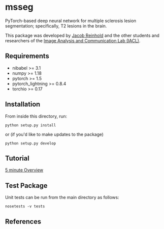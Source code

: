 msseg
=====

PyTorch-based deep neural network for multiple sclerosis lesion segmentation; specifically, T2 lesions in the brain.

This package was developed by [Jacob Reinhold](https://jcreinhold.github.io) and the other students and researchers of the 
[Image Analysis and Communication Lab (IACL)](http://iacl.ece.jhu.edu/index.php/Main_Page).

Requirements
------------

- nibabel >= 3.1
- numpy >= 1.18
- pytorch >= 1.5
- pytorch_lightning >= 0.8.4
- torchio >= 0.17

Installation
------------

From inside this directory, run:

    python setup.py install

or (if you'd like to make updates to the package)

    python setup.py develop
    
Tutorial
--------

[5 minute Overview](https://github.com/jcreinhold/selfsupervised3d/blob/master/tutorials/5min_tutorial.md)

Test Package
------------

Unit tests can be run from the main directory as follows:

    nosetests -v tests

References
---------------
